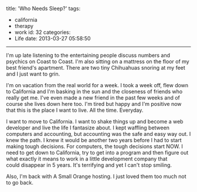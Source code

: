 title: 'Who Needs Sleep?'
tags:
  - california
  - therapy
  - work
id: 32
categories:
  - Life
date: 2013-03-27 05:58:50
---

I'm up late listening to the entertaining people discuss numbers and psychics on Coast to Coast. I'm also sitting on a mattress on the floor of my best friend's apartment. There are two tiny Chihuahuas snoring at my feet and I just want to grin.

I'm on vacation from the real world for a week. I took a week off, flew down to California and I'm basking in the sun and the closeness of friends who really get me. I've even made a new friend in the past few weeks and of course she lives down here too. I'm tired but happy and I'm positive now that this is the place I want to live. All the time. Everyday.

I want to move to California. I want to shake things up and become a web developer and live the life I fantasize about. I kept waffling between computers and accounting, but accounting was the safe and easy way out. I knew the path. I knew it would be another two years before I had to start making tough decisions. For computers, the tough decisions start NOW. I need to get down to California, try to get into a program and then figure out what exactly it means to work in a little development company that could disappear in 5 years. It's terrifying and yet I can't stop smiling.

Also, I'm back with A Small Orange hosting. I just loved them too much not to go back.